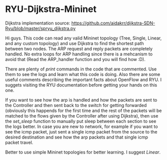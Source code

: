 # RYU-Dijkstra-Mininet
Dijkstra implementation source: https://github.com/aidakrr/dijkstra-SDN-Ryu/blob/master/spryu_dijkstra.py

Hi guys. This code can read any valid Mininet topology (Tree, Single, Linear, and any custom topology) and use Dijkstra to find the shortest path between two nodes. The ARP request and reply packets are completely handled. No extra loops for ARP handling since there is a mehcanism to avoid that (Read the ARP_handler function and you will find how :D).

There are plenty of *print* commands in the code that are commented. Use them to see the logs and learn what this code is doing. Also there are some useful comments describing the important facts about OpenFlow and RYU. I suggets visiting the RYU documentation before getting your hands on this one.

If you want to see how the arp is handled and how the packets are sent to the Controller and then sent back to the switch for getting forwarded (obviously this happends for the first time and the rest of the packets will be matched to the flows given by the Controller after using Dijkstra), then use the *set_sleep* function to manually put sleep between each section to see the logs better. In case you are new to network, for example if you want to see the icmp packet, just sent a single icmp packet from the source to the desired destination and see how the arp packets and that single icmp packet travel.

Better to use simple Mininet topologies for better learning. I suggest *Linear*.


